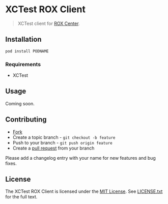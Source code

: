 # XCTest ROX Client

> XCTest client for [ROX Center](https://github.com/lotaris/rox-center).

<!--
![Pod Version](http://img.shields.io/cocoapods/v/PODNAME.svg)
-->

## Installation

```bash
pod install PODNAME
```

### Requirements

* XCTest

## Usage

Coming soon.

## Contributing

* [Fork](https://help.github.com/articles/fork-a-repo)
* Create a topic branch - `git checkout -b feature`
* Push to your branch - `git push origin feature`
* Create a [pull request](http://help.github.com/pull-requests/) from your branch

Please add a changelog entry with your name for new features and bug fixes.

## License

The XCTest ROX Client is licensed under the [MIT License](http://opensource.org/licenses/MIT).
See [LICENSE.txt](LICENSE.txt) for the full text.

